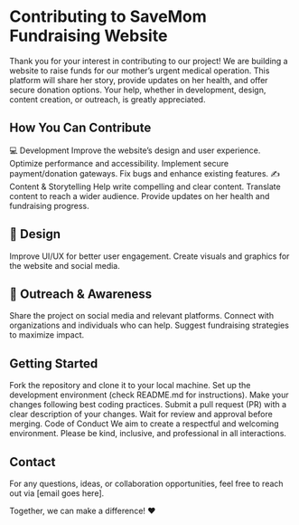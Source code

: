 # Contributing to SaveMom Fundraising Website
Thank you for your interest in contributing to our project! We are building a website to raise funds for our mother’s urgent medical operation. This platform will share her story, provide updates on her health, and offer secure donation options. Your help, whether in development, design, content creation, or outreach, is greatly appreciated.

## How You Can Contribute
💻 Development
Improve the website’s design and user experience.
Optimize performance and accessibility.
Implement secure payment/donation gateways.
Fix bugs and enhance existing features.
✍️ Content & Storytelling
Help write compelling and clear content.
Translate content to reach a wider audience.
Provide updates on her health and fundraising progress.
## 🎨 Design
Improve UI/UX for better user engagement.
Create visuals and graphics for the website and social media.
## 📢 Outreach & Awareness
Share the project on social media and relevant platforms.
Connect with organizations and individuals who can help.
Suggest fundraising strategies to maximize impact.
## Getting Started
Fork the repository and clone it to your local machine.
Set up the development environment (check README.md for instructions).
Make your changes following best coding practices.
Submit a pull request (PR) with a clear description of your changes.
Wait for review and approval before merging.
Code of Conduct
We aim to create a respectful and welcoming environment. Please be kind, inclusive, and professional in all interactions.

## Contact
For any questions, ideas, or collaboration opportunities, feel free to reach out via [email goes here].

Together, we can make a difference! ❤️